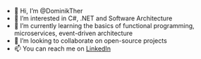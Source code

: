 - 👋 Hi, I’m @DominikTher
- 👀 I’m interested in C#, .NET and Software Architecture
- 🌱 I’m currently learning the basics of functional programming, microservices, event-driven architecture
- 💞️ I’m looking to collaborate on open-source projects
- 📫 You can reach me on [LinkedIn](https://www.linkedin.com/in/dominikther)

<!---
DominikTher/DominikTher is a ✨ special ✨ repository because its `README.md` (this file) appears on your GitHub profile.
You can click the Preview link to take a look at your changes.
--->
